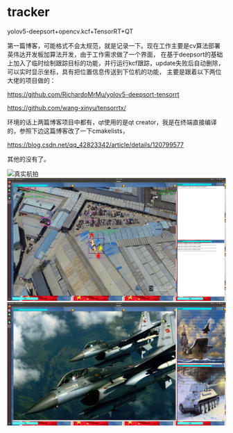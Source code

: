 # tracker
yolov5-deepsort+opencv.kcf+TensorRT+QT

第一篇博客，可能格式不会太规范，就是记录一下。现在工作主要是cv算法部署英伟达开发板加算法开发，由于工作需求做了一个界面，
在基于deepsort的基础上加入了临时绘制跟踪目标的功能，并行运行kcf跟踪，update失败后自动删除，可以实时显示坐标，具有把位置信息传送到下位机的功能，
主要是跟着以下两位大佬的项目做的：

https://github.com/RichardoMrMu/yolov5-deepsort-tensorrt

https://github.com/wang-xinyu/tensorrtx/

环境的话上两篇博客项目中都有，qt使用的是qt creator，我是在终端直接编译的，参照下边这篇博客改了一下cmakelists，

https://blog.csdn.net/qq_42823342/article/details/120799577

其他的没有了。

![真实航拍](https://s4.ax1x.com/2022/01/20/7cS7c9.png)
![模拟航拍](https://github.com/zhouwer/tracker/blob/master/2.png)
![界面](https://github.com/zhouwer/tracker/blob/master/3.png)


